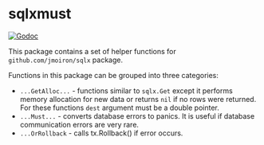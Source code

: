 sqlxmust
========

[![Godoc](http://img.shields.io/badge/godoc-reference-blue.svg?style=flat)](https://godoc.org/github.com/fln/sqlxmust)

This package contains a set of helper functions for `github.com/jmoiron/sqlx`
package.

Functions in this package can be grouped into three categories:
* `...GetAlloc...` - functions similar to `sqlx.Get` except it performs memory
allocation for new data or returns `nil` if no rows were returned. For these
functions `dest` argument must be a double pointer.
* `...Must...` - converts database errors to panics. It is useful if database
communication errors are very rare.
* `...OrRollback` - calls tx.Rollback() if error occurs.
